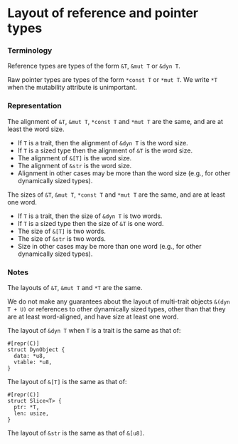 # Layout of reference and pointer types

### Terminology

Reference types are types of the form `&T`, `&mut T` or `&dyn T`.

Raw pointer types are types of the form `*const T` or `*mut T`.
We write `*T` when the mutability attribute is unimportant.

### Representation

The alignment of `&T`, `&mut T`, `*const T` and `*mut T` are the same,
and are at least the word size.

* If `T` is a trait, then the alignment of `&dyn T` is the word size.
* If `T` is a sized type then the alignment of `&T` is the word size.
* The alignment of `&[T]` is the word size.
* The alignment of `&str` is the word size.
* Alignment in other cases may be more than the word size (e.g., for other dynamically sized types).

The sizes of `&T`, `&mut T`, `*const T` and `*mut T` are the same,
and are at least one word.

* If `T` is a trait, then the size of `&dyn T` is two words.
* If `T` is a sized type then the size of `&T` is one word.
* The size of `&[T]` is two words.
* The size of `&str` is two words.
* Size in other cases may be more than one word (e.g., for other dynamically sized types).

### Notes

The layouts of `&T`, `&mut T` and `*T` are the same.

We do not make any guarantees about the layout of
multi-trait objects `&(dyn T + U)` or references to other dynamically sized types,
other than that they are at least word-aligned, and have size at least one word.

The layout of `&dyn T` when `T` is a trait is the same as that of:
```rust,ignore
#[repr(C)]
struct DynObject {
  data: *u8,
  vtable: *u8,
}
```

The layout of `&[T]` is the same as that of:
```rust,ignore
#[repr(C)]
struct Slice<T> {
  ptr: *T,
  len: usize,
}
```

The layout of `&str` is the same as that of `&[u8]`.
